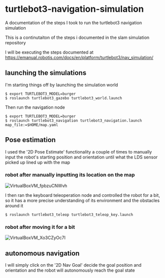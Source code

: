 # turtlebot3-navigation-simulation
A documentation of the steps I took to run the turtlebot3 navigation simulation

This is a continutaiton of the steps i documented in the slam simulation repository

I will be executing the steps documented at https://emanual.robotis.com/docs/en/platform/turtlebot3/nav_simulation/


## launching the simulations
I'm starting things off by launching the simulation world

```
$ export TURTLEBOT3_MODEL=burger
$ roslaunch turtlebot3_gazebo turtlebot3_world.launch
```

Then run the navigation node

```
$ export TURTLEBOT3_MODEL=burger
$ roslaunch turtlebot3_navigation turtlebot3_navigation.launch map_file:=$HOME/map.yaml
```


## Pose estimation
I used the '2D Pose Estimate' functionality a couple of times to manually input the robot's starting position and orientation until what the LDS sensor picked up lined up with the map

### robot after manually inputting its location on the map
![VirtualBoxVM_fpbzuCNWvh](https://user-images.githubusercontent.com/25144777/124659485-b017f280-dead-11eb-8fe5-a40b930928e0.png)

I then ran the keyboard teleoperation node and controlled the robot for a bit, so it has a more precise understanding of its environment and the obstacles around it

```
$ roslaunch turtlebot3_teleop turtlebot3_teleop_key.launch
```

### robot after moving it for a bit
![VirtualBoxVM_Xo3CZyOc7I](https://user-images.githubusercontent.com/25144777/124660361-c70b1480-deae-11eb-88bb-6c4ee4c83c92.png)


## autonomous navigation

I will simply click on the '2D Nav Goal' decide the goal position and orientation and the robot will autonomously reach the goal state



